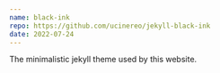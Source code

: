 ```yaml
---
name: black-ink
repo: https://github.com/ucinereo/jekyll-black-ink
date: 2022-07-24
---
```

The minimalistic jekyll theme used by this website.
